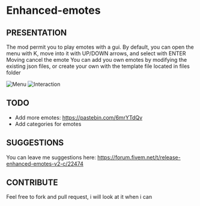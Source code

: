 # Enhanced-emotes

## PRESENTATION

The mod permit you to play emotes with a gui.
By default, you can open the menu with K, move into it with UP/DOWN arrows, and select with ENTER 
Moving cancel the emote 
You can add you own emotes by modifying the existing json files, or create your own with the template file located in files folder 

![Menu](https://puu.sh/wk4cB.jpg)
![Interaction](https://puu.sh/wk4fP.jpg)

## TODO
- Add more emotes: https://pastebin.com/6mrYTdQv
- Add categories for emotes

## SUGGESTIONS
You can leave me suggestions here: https://forum.fivem.net/t/release-enhanced-emotes-v2-c/22474

## CONTRIBUTE
Feel free to fork and pull request, i will look at it when i can